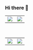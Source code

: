 ### Hi there 👋

<table style="text-align:center;">
  <tr>
    <td align="center" colspan="2">
    <img src="https://github-readme-stats.vercel.app/api/top-langs/?username=Mahefa-MaH&layout=compact&show_icons=true&theme=dark&card_width=500&size_weight=0.5&count_weight=0.5&langs_count=20"/></td><!--&bg_color=000000,000000,010101,000000,000000 --><!--github-dark -->
    <td align="center" colspan="2">
      <source media="(prefers-color-scheme: dark)" srcset="https://streak-stats.demolab.com?user=Mahefa-MaH&theme=dark" />
      <img src="https://streak-stats.demolab.com?user=Mahefa-MaH&theme=dark" /> <!--neon -->
  </td>
  </tr>
</table>

</br>

<table style="text-align:center;">
  <tr>
    <td align="center" colspan="2">
      <img src="https://github-readme-stats.vercel.app/api?username=Mahefa-MaH&theme=dark&show_icons=true&count_private=true"/></td>
    <td align="center" colspan="2">
      <img src="https://github-readme-stats.vercel.app/api?username=Mahefa-MaH&show_icons=true&theme=dark"/><!--neon -->
    </td>
  </tr>
</table>

<!--
**Mahefa-MaH/Mahefa-MaH** is a ✨ _special_ ✨ repository because its `README.md` (this file) appears on your GitHub profile.

Here are some ideas to get you started:

- 🔭 I’m currently working on ...
- 🌱 I’m currently learning ...
- 👯 I’m looking to collaborate on ...
- 🤔 I’m looking for help with ...
- 💬 Ask me about ...
- 📫 How to reach me: ...
- 😄 Pronouns: ...
- ⚡ Fun fact: ...
-->
